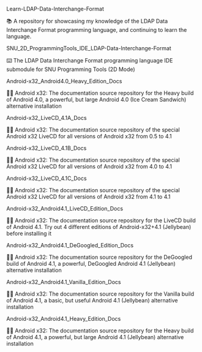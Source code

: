 
Learn-LDAP-Data-Interchange-Format

📚️ A repository for showcasing my knowledge of the LDAP Data Interchange Format programming language, and continuing to learn the language. 

SNU_2D_ProgrammingTools_IDE_LDAP-Data-Interchange-Format

⌨️ The LDAP Data Interchange Format programming language IDE submodule for SNU Programming Tools (2D Mode)

Android-x32_Android4.0_Heavy_Edition_Docs

🤖️📖️ Android x32: The documentation source repository for the Heavy build of Android 4.0, a powerful, but large Android 4.0 (Ice Cream Sandwich) alternative installation

Android-x32_LiveCD_4.1A_Docs

🤖️📖️ Android x32: The documentation source repository of the special Android x32 LiveCD for all versions of Android x32 from 0.5 to 4.1

Android-x32_LiveCD_4.1B_Docs

🤖️📖️ Android x32: The documentation source repository of the special Android x32 LiveCD for all versions of Android x32 from 4.0 to 4.1

Android-x32_LiveCD_4.1C_Docs

🤖️📖️ Android x32: The documentation source repository of the special Android x32 LiveCD for all versions of Android x32 from 4.1 to 4.1

Android-x32_Android4.1_LiveCD_Edition_Docs

🤖️📖️ Android x32: The documentation source repository for the LiveCD build of Android 4.1. Try out 4 different editions of Android-x32+4.1 (Jellybean) before installing it 

Android-x32_Android4.1_DeGoogled_Edition_Docs

🤖️📖️ Android x32: The documentation source repository for the DeGoogled build of Android 4.1, a powerful, DeGoogled Android 4.1 (Jellybean) alternative installation 

Android-x32_Android4.1_Vanilla_Edition_Docs

🤖️📖️ Android x32: The documentation source repository for the Vanilla build of Android 4.1, a basic, but useful Android 4.1 (Jellybean) alternative installation

Android-x32_Android4.1_Heavy_Edition_Docs

🤖️📖️ Android x32: The documentation source repository for the Heavy build of Android 4.1, a powerful, but large Android 4.1 (Jellybean) alternative installation

